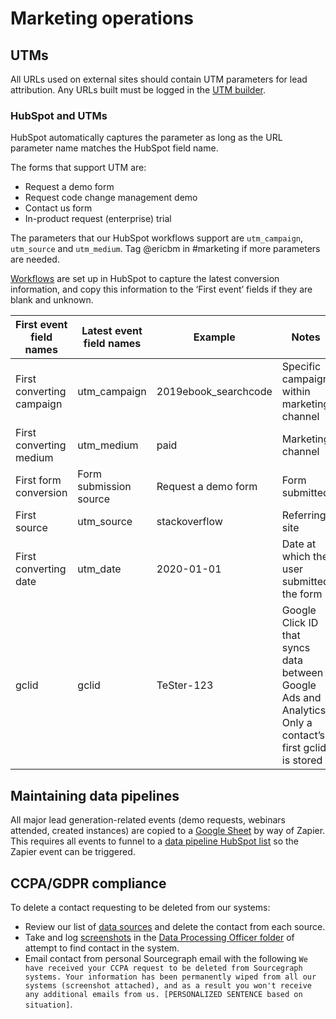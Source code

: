 # Marketing operations

## UTMs

All URLs used on external sites should contain UTM parameters for lead attribution. Any URLs built must be logged in the [UTM builder](https://docs.google.com/spreadsheets/d/1U0HRC5WVz3tsP6z9pqDLG8igTMSf2-pQGhbRoVn_iu0/edit#gid=0).

### HubSpot and UTMs

HubSpot automatically captures the parameter as long as the URL parameter name matches the HubSpot field name.

The forms that support UTM are:
- Request a demo form
- Request code change management demo
- Contact us form
- In-product request (enterprise) trial 

The parameters that our HubSpot workflows support are `utm_campaign`, `utm_source` and `utm_medium`. Tag @ericbm in #marketing if more parameters are needed. 

[Workflows](https://app.hubspot.com/workflows/2762526/flow/9011999/edit) are set up in HubSpot to capture the latest conversion information, and copy this information to the ‘First event’ fields if they are blank and unknown.

| First event field names   | Latest event field names | Example               | Notes                                                                                                     |
|---------------------------|--------------------------|-----------------------|-----------------------------------------------------------------------------------------------------------|
| First converting campaign | utm\_campaign            | 2019ebook\_searchcode | Specific campaign within marketing channel                                                                |
| First converting medium   | utm\_medium              | paid                  | Marketing channel                                                                                         |
| First form conversion     | Form submission source   | Request a demo form   | Form submitted                                                                                            |
| First source              | utm\_source              | stackoverflow         | Referring site                                                                                            |
| First converting date     | utm\_date                | 2020\-01\-01          | Date at which the user submitted the form                                                                 |
| gclid                     | gclid                    | TeSter\-123           | Google Click ID that syncs data between Google Ads and Analytics\. Only a contact’s first gclid is stored |

## Maintaining data pipelines

All major lead generation-related events (demo requests, webinars attended, created instances) are copied to a [Google Sheet](https://docs.google.com/spreadsheets/d/16S3xlcY7DmpcfKZYD-3VHUsaPLiYHyisu8cD_gZpv0Q/edit#gid=0) by way of Zapier. This requires all events to funnel to a [data pipeline HubSpot list](https://app.hubspot.com/contacts/2762526/lists?folderId=454) so the Zapier event can be triggered.

## CCPA/GDPR compliance

To delete a contact requesting to be deleted from our systems:

- Review our list of [data sources](https://about.sourcegraph.com/handbook/bizops#data-sources) and delete the contact from each source. 
- Take and log [screenshots](https://drive.google.com/drive/folders/1974oAceBuVXt-3a1ULI2LgBHk6gID-3V) in the [Data Processing Officer folder](https://drive.google.com/drive/folders/1974oAceBuVXt-3a1ULI2LgBHk6gID-3V) of attempt to find contact in the system. 
- Email contact from personal Sourcegraph email with the following `We have received your CCPA request to be deleted from Sourcegraph systems. Your information has been permanently wiped from all our systems (screenshot attached), and as a result you won't receive any additional emails from us. [PERSONALIZED SENTENCE based on situation]`.  

